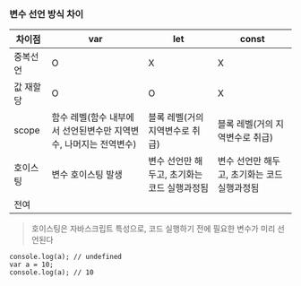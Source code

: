 


### 변수 선언 방식 차이
| 차이점 | var | let | const |
|--|--|--|--|
| 중복선언 | O | X | X |
| 값 재할당 | O | O | X |
| scope | 함수 레벨(함수 내부에서 선언된변수만 지역변수, 나머지는 전역변수) | 블록 레벨(거의 지역변수로 취급) | 블록 레벨(거의 지역변수로 취급)|
| 호이스팅 | 변수 호이스팅 발생 | 변수 선언만 해두고, 초기화는 코드 실행과정됨 | 변수 선언만 해두고, 초기화는 코드 실행과정됨 |
| 전여

> 호이스팅은 자바스크립트 특성으로, 코드 실행하기 전에 필요한 변수가 미리 선언된다
```
console.log(a); // undefined  
var a = 10; 
console.log(a); // 10  
````
<!--stackedit_data:
eyJoaXN0b3J5IjpbMTA3MDc2MTg2NV19
-->